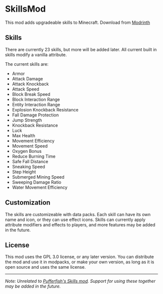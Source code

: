 # SkillsMod

This mod adds upgradeable skills to Minecraft.
Download from [Modrinth](https://modrinth.com/mod/skillsmod)

## Skills
There are currently 23 skills, but more will be added later. All current built in skills modify a vanilla attribute.

The current skills are:
- Armor
- Attack Damage
- Attack Knockback
- Attack Speed
- Block Break Speed
- Block Interaction Range
- Entity Interaction Range
- Explosion Knockback Resistance
- Fall Damage Protection
- Jump Strength
- Knockback Resistance
- Luck
- Max Health
- Movement Efficiency
- Movement Speed
- Oxygen Bonus
- Reduce Burning Time
- Safe Fall Distance
- Sneaking Speed
- Step Height
- Submerged Mining Speed
- Sweeping Damage Ratio
- Water Movement Efficiency

## Customization
The skills are customizeable with data packs.
Each skill can have its own name and icon, or they can use effect icons. Skills can currently apply attribute modifiers and effects to players, and more features may be added in the future.

## License
This mod uses the GPL 3.0 license, or any later version. You can distribute the mod and use it in modpacks, or make your own version, as long as it is open source and uses the same license.

---
_Note: Unrelated to [Pufferfish's Skills mod](https://modrinth.com/mod/skills). Support for using these together may be added in the future._
